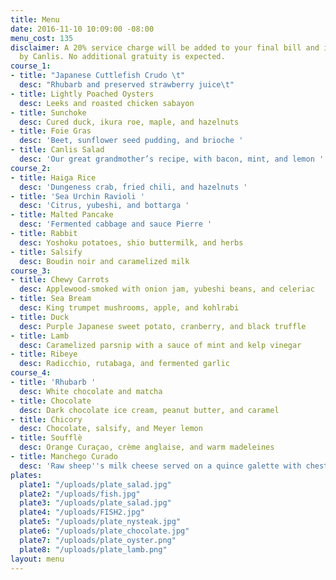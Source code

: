 ```yaml
---
title: Menu
date: 2016-11-10 10:09:00 -08:00
menu_cost: 135
disclaimer: A 20% service charge will be added to your final bill and is retained
  by Canlis. No additional gratuity is expected.
course_1:
- title: "Japanese Cuttlefish Crudo \t"
  desc: "Rhubarb and preserved strawberry juice\t"
- title: Lightly Poached Oysters
  desc: Leeks and roasted chicken sabayon
- title: Sunchoke
  desc: Cured duck, ikura roe, maple, and hazelnuts
- title: Foie Gras
  desc: 'Beet, sunflower seed pudding, and brioche '
- title: Canlis Salad
  desc: 'Our great grandmother’s recipe, with bacon, mint, and lemon '
course_2:
- title: Haiga Rice
  desc: 'Dungeness crab, fried chili, and hazelnuts '
- title: 'Sea Urchin Ravioli '
  desc: 'Citrus, yubeshi, and bottarga '
- title: Malted Pancake
  desc: 'Fermented cabbage and sauce Pierre '
- title: Rabbit
  desc: Yoshoku potatoes, shio buttermilk, and herbs
- title: Salsify
  desc: Boudin noir and caramelized milk
course_3:
- title: Chewy Carrots
  desc: Applewood-smoked with onion jam, yubeshi beans, and celeriac
- title: Sea Bream
  desc: King trumpet mushrooms, apple, and kohlrabi
- title: Duck
  desc: Purple Japanese sweet potato, cranberry, and black truffle
- title: Lamb
  desc: Caramelized parsnip with a sauce of mint and kelp vinegar
- title: Ribeye
  desc: Radicchio, rutabaga, and fermented garlic
course_4:
- title: 'Rhubarb '
  desc: White chocolate and matcha
- title: Chocolate
  desc: Dark chocolate ice cream, peanut butter, and caramel
- title: Chicory
  desc: Chocolate, salsify, and Meyer lemon
- title: Soufflè
  desc: Orange Curaçao, crème anglaise, and warm madeleines
- title: Manchego Curado
  desc: 'Raw sheep''s milk cheese served on a quince galette with chestnut and arugula '
plates:
  plate1: "/uploads/plate_salad.jpg"
  plate2: "/uploads/fish.jpg"
  plate3: "/uploads/plate_salad.jpg"
  plate4: "/uploads/FISH2.jpg"
  plate5: "/uploads/plate_nysteak.jpg"
  plate6: "/uploads/plate_chocolate.jpg"
  plate7: "/uploads/plate_oyster.png"
  plate8: "/uploads/plate_lamb.png"
layout: menu
---
```


